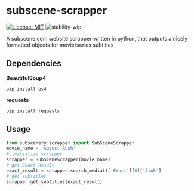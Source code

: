 # subscene-scrapper
[![License: MIT](https://img.shields.io/badge/License-MIT-yellow.svg)](https://opensource.org/licenses/MIT)
![stability-wip](https://img.shields.io/badge/stability-work_in_progress-lightgrey.svg)

A subscene.com website scrapper written in python, that outputs a nicely formatted objects for movie/series subtitles

## Dependencies
**BeautifulSoup4**
```
pip install bs4
```
**requests**
```
pip install requests
```
## Usage
```python
from subscenery.scrapper import SubSceneScrapper
movie_name = 'August Rush'
# initialize scrapper
scrapper = SubSceneScrapper(movie_name)
# get Exact Result
exact_result = scrapper.search_media()['Exact'][0]['link']
# get subtitles
scrapper.get_subtitles(exact_result)
```


